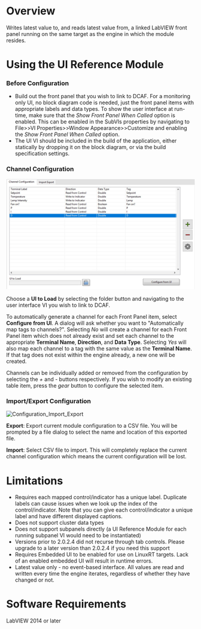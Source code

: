 # Overview

Writes latest value to, and reads latest value from, a linked LabVIEW front panel running on the same target as the engine in which the module resides.

# Using the UI Reference Module

### Before Configuration
- Build out the front panel that you wish to link to DCAF.  For a monitoring only UI, no block diagram code is needed, just the front panel items with appropriate labels and data types. To show the user interface at run-time, make sure that the *Show Front Panel When Called* option is enabled. This can be enabled in the SubVIs properties by navigating to File>>VI Properties>>Window Appearance>>Customize and enabling the *Show Front Panel When Called* option.
- The UI VI should be included in the build of the application, either statically by dropping it on the block diagram, or via the build specification settings.

### Channel Configuration

![UI Configuration](Documentation/ui_settings.jpg)

Choose a **UI to Load** by selecting the folder button and navigating to the user interface VI you wish to link to DCAF.

To automatically generate a channel for each Front Panel item, select **Configure from UI**. A dialog will ask whether you want to "Automatically map tags to channels?". Selecting *No* will create a channel for each Front Panel item which does not already exist and set each channel to the appropriate **Terminal Name**, **Direction**, and **Data Type**. Selecting *Yes* will also map each channel to a tag with the same value as the **Terminal Name**. If that tag does not exist within the engine already, a new one will be created.

Channels can be individually added or removed from the configuration by selecting the *+* and *-* buttons respectively. If you wish to modify an existing table item, press the *gear* button to configure the selected item.

### Import/Export Configuration

![Configuration_Import_Export](Documentation/Configuration_Import_Export.jpg)

**Export**: Export current module configuration to a CSV file. You will be prompted by a file dialog to select the name and location of this exported file.

**Import**: Select CSV file to import. This will completely replace the current channel configuration which means the current configuration will be lost.

# Limitations
- Requires each mapped control/indicator has a unique label.  Duplicate labels can cause issues when we look up the index of the control/indicator.  Note that you can give each control/indicator a unique label and have different displayed captions.
- Does not support cluster data types
- Does not support subpanels directly (a UI Reference Module for each running subpanel VI would need to be instantiated)
- Versions prior to 2.0.2.4 did not recurse through tab controls.  Please upgrade to a later version than 2.0.2.4 if you need this support
- Requires Embedded UI to be enabled for use on LinuxRT targets.  Lack of an enabled embedded UI will result in runtime errors.
- Latest value only - no event-based interface.  All values are read and written every time the engine iterates, regardless of whether they have changed or not.

# Software Requirements
LabVIEW 2014 or later

